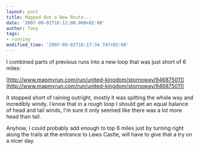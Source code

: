 ```yaml
---
layout: post
title: Mapped Out a New Route...
date: '2007-09-01T16:12:00.000+02:00'
author: Tony
tags:
- running
modified_time: '2007-09-01T16:17:34.747+02:00'
---
```


I combined parts of previous runs into a new loop that was just short of 6
miles:

[http://www.mapmyrun.com/run/united-kingdom/stornoway/946875011](http://www.mapmyrun.com/run/united-kingdom/stornoway/946875011)

It stopped short of raining outright, mostly it was spitting the whole way and
incredibly windy. I know that in a rough loop I should get an equal balance of
head and tail winds, I'm sure it only seemed like there was a lot more head than
tail.

Anyhow, I could probably add enough to top 6 miles just by turning right along
the trails at the entrance to Lews Castle, will have to give that a try on a
nicer day.